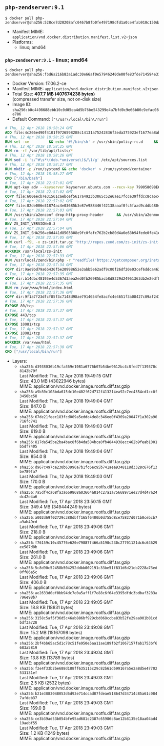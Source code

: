 ## `php-zendserver:9.1`

```console
$ docker pull php-zendserver@sha256:528ce7d20208afc0467b8fb0fe497198dfd1a0ce4fab910c150daacec472eccf
```

-	Manifest MIME: `application/vnd.docker.distribution.manifest.list.v2+json`
-	Platforms:
	-	linux; amd64

### `php-zendserver:9.1` - linux; amd64

```console
$ docker pull php-zendserver@sha256:fbd6a216b83a1adc30e66af0e57946240de00fe83fde714594e3104f3312382e
```

-	Docker Version: 17.06.2-ce
-	Manifest MIME: `application/vnd.docker.distribution.manifest.v2+json`
-	Total Size: **407.7 MB (407674238 bytes)**  
	(compressed transfer size, not on-disk size)
-	Image ID: `sha256:b0c4498688ebb10c0d05ea4d5b76be543299e4a7bfd0c9e66b80c9efac08e786`
-	Default Command: `["\/usr\/local\/bin\/run"]`

```dockerfile
# Thu, 12 Apr 2018 18:58:24 GMT
ADD file:4c266e490f4101f9726598288c14131a75242836f3eda375923ef1677ea8ab8e in / 
# Thu, 12 Apr 2018 18:58:25 GMT
RUN set -xe 		&& echo '#!/bin/sh' > /usr/sbin/policy-rc.d 	&& echo 'exit 101' >> /usr/sbin/policy-rc.d 	&& chmod +x /usr/sbin/policy-rc.d 		&& dpkg-divert --local --rename --add /sbin/initctl 	&& cp -a /usr/sbin/policy-rc.d /sbin/initctl 	&& sed -i 's/^exit.*/exit 0/' /sbin/initctl 		&& echo 'force-unsafe-io' > /etc/dpkg/dpkg.cfg.d/docker-apt-speedup 		&& echo 'DPkg::Post-Invoke { "rm -f /var/cache/apt/archives/*.deb /var/cache/apt/archives/partial/*.deb /var/cache/apt/*.bin || true"; };' > /etc/apt/apt.conf.d/docker-clean 	&& echo 'APT::Update::Post-Invoke { "rm -f /var/cache/apt/archives/*.deb /var/cache/apt/archives/partial/*.deb /var/cache/apt/*.bin || true"; };' >> /etc/apt/apt.conf.d/docker-clean 	&& echo 'Dir::Cache::pkgcache ""; Dir::Cache::srcpkgcache "";' >> /etc/apt/apt.conf.d/docker-clean 		&& echo 'Acquire::Languages "none";' > /etc/apt/apt.conf.d/docker-no-languages 		&& echo 'Acquire::GzipIndexes "true"; Acquire::CompressionTypes::Order:: "gz";' > /etc/apt/apt.conf.d/docker-gzip-indexes 		&& echo 'Apt::AutoRemove::SuggestsImportant "false";' > /etc/apt/apt.conf.d/docker-autoremove-suggests
# Thu, 12 Apr 2018 18:58:25 GMT
RUN rm -rf /var/lib/apt/lists/*
# Thu, 12 Apr 2018 18:58:26 GMT
RUN sed -i 's/^#\s*\(deb.*universe\)$/\1/g' /etc/apt/sources.list
# Thu, 12 Apr 2018 18:58:27 GMT
RUN mkdir -p /run/systemd && echo 'docker' > /run/systemd/container
# Thu, 12 Apr 2018 18:58:27 GMT
CMD ["/bin/bash"]
# Tue, 17 Apr 2018 22:57:01 GMT
RUN apt-key adv --keyserver keyserver.ubuntu.com --recv-key 799058698E65316A2E7A4FF42EAE1437F7D2C623     && echo "deb http://repos.zend.com/zend-server/9.1/deb_apache2.4 server non-free" >> /etc/apt/sources.list.d/zend-server.list     && apt-get update     && apt-get install -y       libmysqlclient20       unzip       git       curl       net-tools       zend-server-php-7.1=9.1.3+b165     && rm -rf /var/lib/apt/lists/*     && /usr/local/zend/bin/zendctl.sh stop
# Tue, 17 Apr 2018 22:57:02 GMT
COPY file:600eecb7e31561caebcef5617a4923b3065c52e6ae17fcce39ffdcc8ca6c41db in /etc/ 
# Tue, 17 Apr 2018 22:57:02 GMT
COPY file:82de006e31874ac4e03685b3e87e988446f42138aaaf0fc5faad9cddb48040ba in /etc/apache2/conf-available 
# Tue, 17 Apr 2018 22:57:03 GMT
RUN /usr/sbin/a2enconf drop-http-proxy-header      && /usr/sbin/a2enmod headers
# Tue, 17 Apr 2018 22:57:04 GMT
ENV ZS_INIT_VERSION=0.3
# Tue, 17 Apr 2018 22:57:04 GMT
ENV ZS_INIT_SHA256=e8d441d8503808e9fc0fafc762b2cb80d4a6e68b94fede0fe41efdeac10800cb
# Tue, 17 Apr 2018 22:57:05 GMT
RUN curl -fSL -o zs-init.tar.gz "http://repos.zend.com/zs-init/zs-init-docker-${ZS_INIT_VERSION}.tar.gz"     && echo "${ZS_INIT_SHA256} *zs-init.tar.gz" | sha256sum -c -     && mkdir /usr/local/zs-init     && tar xzf zs-init.tar.gz --strip-components=1 -C /usr/local/zs-init     && rm zs-init.tar.gz
# Tue, 17 Apr 2018 22:57:06 GMT
WORKDIR /usr/local/zs-init
# Tue, 17 Apr 2018 22:57:33 GMT
RUN /usr/local/zend/bin/php -r "readfile('https://getcomposer.org/installer');" | /usr/local/zend/bin/php     && /usr/local/zend/bin/php composer.phar update
# Tue, 17 Apr 2018 22:57:34 GMT
COPY dir:9ae9bd79a6b436f5e20998652e3abb5e62adf9c00f26df20e03cef6ddca46367 in /usr/local/bin 
# Tue, 17 Apr 2018 22:57:35 GMT
COPY dir:b14dbc48195e4d5367d3aea2ed0fb26985bacb8d8229d24961363db2e2edf8f0 in /usr/local/zend/var/plugins/ 
# Tue, 17 Apr 2018 22:57:35 GMT
RUN rm /var/www/html/index.html
# Tue, 17 Apr 2018 22:57:36 GMT
COPY dir:9f1a7f23dfcf85f3c7148d98ae7914654fe8acfc4e4651f3a08427c09af24198 in /var/www/html 
# Tue, 17 Apr 2018 22:57:36 GMT
EXPOSE 80/tcp
# Tue, 17 Apr 2018 22:57:37 GMT
EXPOSE 443/tcp
# Tue, 17 Apr 2018 22:57:37 GMT
EXPOSE 10081/tcp
# Tue, 17 Apr 2018 22:57:37 GMT
EXPOSE 10082/tcp
# Tue, 17 Apr 2018 22:57:37 GMT
WORKDIR /var/www/html
# Tue, 17 Apr 2018 22:57:38 GMT
CMD ["/usr/local/bin/run"]
```

-	Layers:
	-	`sha256:d3938036b19cfa369e1081a6776b07b54be9612bc4c8fed7f139370c8142b79f`  
		Last Modified: Thu, 12 Apr 2018 19:49:15 GMT  
		Size: 43.0 MB (43022946 bytes)  
		MIME: application/vnd.docker.image.rootfs.diff.tar.gzip
	-	`sha256:a9b30c108bda615dc10e402f62d712f413214ea92c7ec4354cd1cc0f3450bc58`  
		Last Modified: Thu, 12 Apr 2018 19:49:04 GMT  
		Size: 847.0 B  
		MIME: application/vnd.docker.image.rootfs.diff.tar.gzip
	-	`sha256:67de21feec183fcd009a5eddc4de8c346ee0f4369a20047f1a302a90716fc741`  
		Last Modified: Thu, 12 Apr 2018 19:49:03 GMT  
		Size: 619.0 B  
		MIME: application/vnd.docker.image.rootfs.diff.tar.gzip
	-	`sha256:817da545be2ba4bac8f6b4da584bca0fb4844938ecc462b9feab1001b5df7405`  
		Last Modified: Thu, 12 Apr 2018 19:49:04 GMT  
		Size: 854.0 B  
		MIME: application/vnd.docker.image.rootfs.diff.tar.gzip
	-	`sha256:d967c497ce230b63996a7b1fc6ec95b741aea9348118d3328c676f13be789fa7`  
		Last Modified: Thu, 12 Apr 2018 19:49:03 GMT  
		Size: 170.0 B  
		MIME: application/vnd.docker.image.rootfs.diff.tar.gzip
	-	`sha256:7a5df4ca68fa3a669868a03664a814c27a1a75668971ee27d4d47a24dc42e4a6`  
		Last Modified: Tue, 17 Apr 2018 23:50:15 GMT  
		Size: 349.4 MB (349444249 bytes)  
		MIME: application/vnd.docker.image.rootfs.diff.tar.gzip
	-	`sha256:a002d69f02729c380dbff165f6400b0d755d8ce75827d071b0cebcb7a9ab49cd`  
		Last Modified: Tue, 17 Apr 2018 23:49:06 GMT  
		Size: 218.0 B  
		MIME: application/vnd.docker.image.rootfs.diff.tar.gzip
	-	`sha256:f76159c10c45776e620e79887f466a5190c230c27701121dc6c64629ee587d8b`  
		Last Modified: Tue, 17 Apr 2018 23:49:06 GMT  
		Size: 261.0 B  
		MIME: application/vnd.docker.image.rootfs.diff.tar.gzip
	-	`sha256:5c8d90c52458b504252ddbb002191c33be51f831d6d21eb2228a73ed0ff86a5c`  
		Last Modified: Tue, 17 Apr 2018 23:49:06 GMT  
		Size: 406.0 B  
		MIME: application/vnd.docker.image.rootfs.diff.tar.gzip
	-	`sha256:ae2633d0ef0bb94dc7e0a5aff1f7e88c6f64e3395dfdc3bdbaf3283a796e98b7`  
		Last Modified: Tue, 17 Apr 2018 23:49:05 GMT  
		Size: 18.8 KB (18831 bytes)  
		MIME: application/vnd.docker.image.rootfs.diff.tar.gzip
	-	`sha256:3158c5af5f36d5c46ab886bf929cbd068ccbe83b52fe29aa901b01cdbdf3a728`  
		Last Modified: Tue, 17 Apr 2018 23:49:08 GMT  
		Size: 15.2 MB (15167098 bytes)  
		MIME: application/vnd.docker.image.rootfs.diff.tar.gzip
	-	`sha256:2bf4bb65ac5d1c78c51fe950e5aa11ae189fb2f1067157fab1753bf6683a5819`  
		Last Modified: Tue, 17 Apr 2018 23:49:04 GMT  
		Size: 13.8 KB (13789 bytes)  
		MIME: application/vnd.docker.image.rootfs.diff.tar.gzip
	-	`sha256:f2e4f33b2be688d188ff635115c29c82b61d599167a5e2a8d5e47702533131ef`  
		Last Modified: Tue, 17 Apr 2018 23:49:03 GMT  
		Size: 2.5 KB (2532 bytes)  
		MIME: application/vnd.docker.image.rootfs.diff.tar.gzip
	-	`sha256:b21e3883048053d6d93e714ccad07fdeae518647d34714c85a61c0847afdeb37`  
		Last Modified: Tue, 17 Apr 2018 23:49:03 GMT  
		Size: 169.0 B  
		MIME: application/vnd.docker.image.rootfs.diff.tar.gzip
	-	`sha256:ce3b39ad53b054bfe95ad681c2387c65986c8ae12b8135e18aa04ad419aebf55`  
		Last Modified: Tue, 17 Apr 2018 23:49:03 GMT  
		Size: 1.2 KB (1249 bytes)  
		MIME: application/vnd.docker.image.rootfs.diff.tar.gzip
